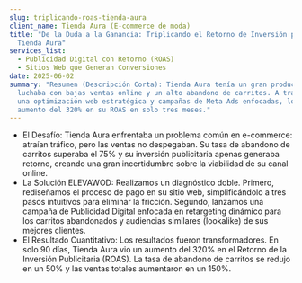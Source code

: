 ```yaml
---
slug: triplicando-roas-tienda-aura
client_name: Tienda Aura (E-commerce de moda)
title: "De la Duda a la Ganancia: Triplicando el Retorno de Inversión para
  Tienda Aura"
services_list:
  - Publicidad Digital con Retorno (ROAS)
  - Sitios Web que Generan Conversiones
date: 2025-06-02
summary: "Resumen (Descripción Corta): Tienda Aura tenía un gran producto pero
  luchaba con bajas ventas online y un alto abandono de carritos. A través de
  una optimización web estratégica y campañas de Meta Ads enfocadas, logramos un
  aumento del 320% en su ROAS en solo tres meses."
---
```

* El Desafío: Tienda Aura enfrentaba un problema común en e-commerce: atraían tráfico, pero las ventas no despegaban. Su tasa de abandono de carritos superaba el 75% y su inversión publicitaria apenas generaba retorno, creando una gran incertidumbre sobre la viabilidad de su canal online.
* La Solución ELEVAWOD: Realizamos un diagnóstico doble. Primero, rediseñamos el proceso de pago en su sitio web, simplificándolo a tres pasos intuitivos para eliminar la fricción. Segundo, lanzamos una campaña de Publicidad Digital enfocada en retargeting dinámico para los carritos abandonados y audiencias similares (lookalike) de sus mejores clientes.
* El Resultado Cuantitativo: Los resultados fueron transformadores. En solo 90 días, Tienda Aura vio un aumento del 320% en el Retorno de la Inversión Publicitaria (ROAS). La tasa de abandono de carritos se redujo en un 50% y las ventas totales aumentaron en un 150%.
